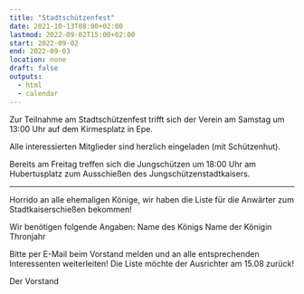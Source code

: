 ```yaml
---
title: "Stadtschützenfest"
date: 2021-10-13T08:00+02:00
lastmod: 2022-09-02T15:00+02:00
start: 2022-09-02
end: 2022-09-03
location: none
draft: false
outputs:
  - html
  - calendar
---
```


Zur Teilnahme am Stadtschützenfest trifft sich der Verein 
am Samstag um 13:00 Uhr auf dem Kirmesplatz in Epe.  

Alle interessierten Mitglieder sind herzlich eingeladen (mit Schützenhut).

Bereits am Freitag treffen sich die Jungschützen um 18:00 Uhr am Hubertusplatz zum
Ausschießen des Jungschützenstadtkaisers.

-----

Horrido an alle ehemaligen Könige,
wir haben die Liste für die Anwärter zum Stadtkaiserschießen bekommen!

Wir benötigen folgende Angaben:
Name des Königs
Name der Königin
Thronjahr

Bitte per E-Mail beim Vorstand melden und an alle entsprechenden Interessenten weiterleiten!
Die Liste möchte der Ausrichter am 15.08 zurück!

Der Vorstand
